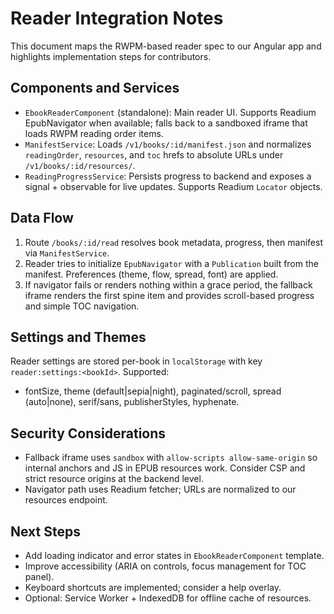 # Reader Integration Notes

This document maps the RWPM-based reader spec to our Angular app and highlights implementation steps for contributors.

## Components and Services

- `EbookReaderComponent` (standalone): Main reader UI. Supports Readium EpubNavigator when available; falls back to a sandboxed iframe that loads RWPM reading order items.
- `ManifestService`: Loads `/v1/books/:id/manifest.json` and normalizes `readingOrder`, `resources`, and `toc` hrefs to absolute URLs under `/v1/books/:id/resources/`.
- `ReadingProgressService`: Persists progress to backend and exposes a signal + observable for live updates. Supports Readium `Locator` objects.

## Data Flow

1. Route `/books/:id/read` resolves book metadata, progress, then manifest via `ManifestService`.
2. Reader tries to initialize `EpubNavigator` with a `Publication` built from the manifest. Preferences (theme, flow, spread, font) are applied.
3. If navigator fails or renders nothing within a grace period, the fallback iframe renders the first spine item and provides scroll-based progress and simple TOC navigation.

## Settings and Themes

Reader settings are stored per-book in `localStorage` with key `reader:settings:<bookId>`. Supported:
- fontSize, theme (default|sepia|night), paginated/scroll, spread (auto|none), serif/sans, publisherStyles, hyphenate.

## Security Considerations

- Fallback iframe uses `sandbox` with `allow-scripts allow-same-origin` so internal anchors and JS in EPUB resources work. Consider CSP and strict resource origins at the backend level.
- Navigator path uses Readium fetcher; URLs are normalized to our resources endpoint.

## Next Steps

- Add loading indicator and error states in `EbookReaderComponent` template.
- Improve accessibility (ARIA on controls, focus management for TOC panel).
- Keyboard shortcuts are implemented; consider a help overlay.
- Optional: Service Worker + IndexedDB for offline cache of resources.
